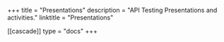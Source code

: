 +++
title = "Presentations"
description = "API Testing Presentations and activities."
linktitle = "Presentations"

[[cascade]]
type = "docs"
+++
